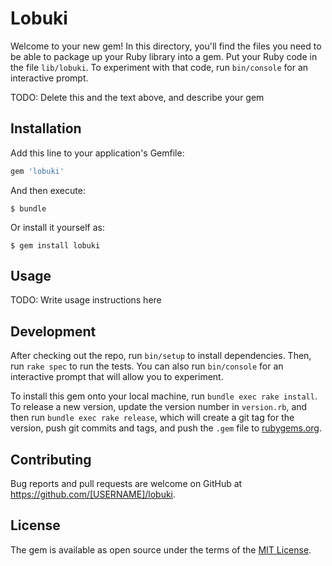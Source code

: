 # Lobuki

Welcome to your new gem! In this directory, you'll find the files you need to be able to package up your Ruby library into a gem. Put your Ruby code in the file `lib/lobuki`. To experiment with that code, run `bin/console` for an interactive prompt.

TODO: Delete this and the text above, and describe your gem

## Installation

Add this line to your application's Gemfile:

```ruby
gem 'lobuki'
```

And then execute:

    $ bundle

Or install it yourself as:

    $ gem install lobuki

## Usage

TODO: Write usage instructions here

## Development

After checking out the repo, run `bin/setup` to install dependencies. Then, run `rake spec` to run the tests. You can also run `bin/console` for an interactive prompt that will allow you to experiment.

To install this gem onto your local machine, run `bundle exec rake install`. To release a new version, update the version number in `version.rb`, and then run `bundle exec rake release`, which will create a git tag for the version, push git commits and tags, and push the `.gem` file to [rubygems.org](https://rubygems.org).

## Contributing

Bug reports and pull requests are welcome on GitHub at https://github.com/[USERNAME]/lobuki.

## License

The gem is available as open source under the terms of the [MIT License](https://opensource.org/licenses/MIT).
